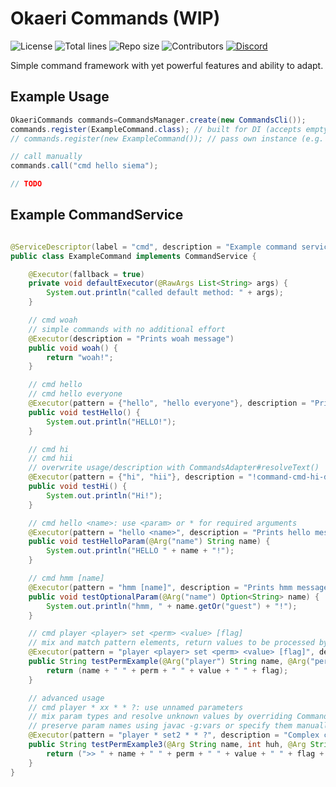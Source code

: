 # Okaeri Commands (WIP)

![License](https://img.shields.io/github/license/OkaeriPoland/okaeri-commands)
![Total lines](https://img.shields.io/tokei/lines/github/OkaeriPoland/okaeri-commands)
![Repo size](https://img.shields.io/github/repo-size/OkaeriPoland/okaeri-commands)
![Contributors](https://img.shields.io/github/contributors/OkaeriPoland/okaeri-commands)
[![Discord](https://img.shields.io/discord/589089838200913930)](https://discord.gg/hASN5eX)

Simple command framework with yet powerful features and ability to adapt.

## Example Usage

```java
OkaeriCommands commands=CommandsManager.create(new CommandsCli());
commands.register(ExampleCommand.class); // built for DI (accepts empty constructor by default)
// commands.register(new ExampleCommand()); // pass own instance (e.g. with custom constructor parameters)

// call manually
commands.call("cmd hello siema");

// TODO
```

## Example CommandService

```java

@ServiceDescriptor(label = "cmd", description = "Example command service")
public class ExampleCommand implements CommandService {

    @Executor(fallback = true)
    private void defaultExecutor(@RawArgs List<String> args) {
        System.out.println("called default method: " + args);
    }

    // cmd woah
    // simple commands with no additional effort
    @Executor(description = "Prints woah message")
    public void woah() {
        return "woah!";
    }

    // cmd hello
    // cmd hello everyone
    @Executor(pattern = {"hello", "hello everyone"}, description = "Prints hello message")
    public void testHello() {
        System.out.println("HELLO!");
    }

    // cmd hi
    // cmd hii
    // overwrite usage/description with CommandsAdapter#resolveText()
    @Executor(pattern = {"hi", "hii"}, description = "!command-cmd-hi-description", usage = "!command-cmd-hi-usage")
    public void testHi() {
        System.out.println("Hi!");
    }

    // cmd hello <name>: use <param> or * for required arguments
    @Executor(pattern = "hello <name>", description = "Prints hello message with name")
    public void testHelloParam(@Arg("name") String name) {
        System.out.println("HELLO " + name + "!");
    }

    // cmd hmm [name]
    @Executor(pattern = "hmm [name]", description = "Prints hmm message with optional name")
    public void testOptionalParam(@Arg("name") Option<String> name) {
        System.out.println("hmm, " + name.getOr("guest") + "!");
    }

    // cmd player <player> set <perm> <value> [flag]
    // mix and match pattern elements, return values to be processed by adapter
    @Executor(pattern = "player <player> set <perm> <value> [flag]", description = "Complex command test")
    public String testPermExample(@Arg("player") String name, @Arg("perm") String perm, @Arg("value") String value, @Arg("flag") Option<String> flag) {
        return (name + " " + perm + " " + value + " " + flag);
    }

    // advanced usage
    // cmd player * xx * * ?: use unnamed parameters
    // mix param types and resolve unknown values by overriding CommandsAdapter#resolveMissingArgument (e.g. DI)
    // preserve param names using javac -g:vars or specify them manually @Arg("name")
    @Executor(pattern = "player * set2 * * ?", description = "Complex command test")
    public String testPermExample3(@Arg String name, int huh, @Arg String perm, @RawArgs String[] args, @Arg String value, String randomElement, @Arg Option<String> flag) {
        return (">> " + name + " " + perm + " " + value + " " + flag + "\n" + Arrays.toString(args));
    }
}
```
